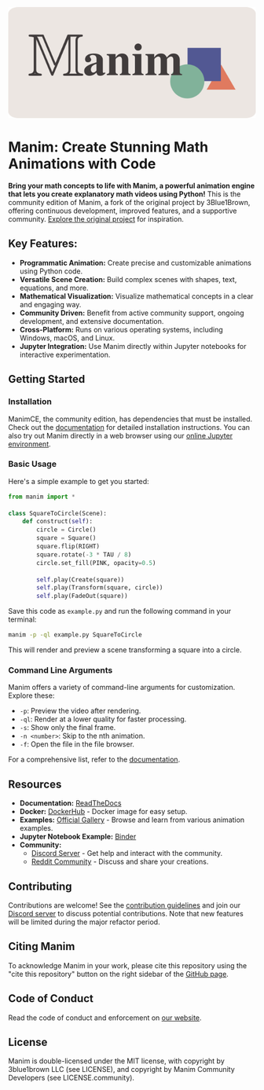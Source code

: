 <p align="center">
    <a href="https://www.manim.community/"><img src="https://raw.githubusercontent.com/ManimCommunity/manim/main/logo/cropped.png" alt="Manim Logo"></a>
</p>

# Manim: Create Stunning Math Animations with Code

**Bring your math concepts to life with Manim, a powerful animation engine that lets you create explanatory math videos using Python!**  This is the community edition of Manim, a fork of the original project by 3Blue1Brown, offering continuous development, improved features, and a supportive community.  [Explore the original project](https://github.com/ManimCommunity/manim) for inspiration.

## Key Features:

*   **Programmatic Animation:**  Create precise and customizable animations using Python code.
*   **Versatile Scene Creation:**  Build complex scenes with shapes, text, equations, and more.
*   **Mathematical Visualization:** Visualize mathematical concepts in a clear and engaging way.
*   **Community Driven:** Benefit from active community support, ongoing development, and extensive documentation.
*   **Cross-Platform:** Runs on various operating systems, including Windows, macOS, and Linux.
*   **Jupyter Integration:** Use Manim directly within Jupyter notebooks for interactive experimentation.

## Getting Started

### Installation

ManimCE, the community edition, has dependencies that must be installed. Check out the [documentation](https://docs.manim.community/en/stable/installation.html) for detailed installation instructions.  You can also try out Manim directly in a web browser using our [online Jupyter environment](https://try.manim.community/).

### Basic Usage

Here's a simple example to get you started:

```python
from manim import *

class SquareToCircle(Scene):
    def construct(self):
        circle = Circle()
        square = Square()
        square.flip(RIGHT)
        square.rotate(-3 * TAU / 8)
        circle.set_fill(PINK, opacity=0.5)

        self.play(Create(square))
        self.play(Transform(square, circle))
        self.play(FadeOut(square))
```

Save this code as `example.py` and run the following command in your terminal:

```bash
manim -p -ql example.py SquareToCircle
```

This will render and preview a scene transforming a square into a circle.

### Command Line Arguments

Manim offers a variety of command-line arguments for customization. Explore these:

*   `-p`: Preview the video after rendering.
*   `-ql`: Render at a lower quality for faster processing.
*   `-s`: Show only the final frame.
*   `-n <number>`: Skip to the nth animation.
*   `-f`: Open the file in the file browser.

For a comprehensive list, refer to the [documentation](https://docs.manim.community/en/stable/guides/configuration.html).

## Resources

*   **Documentation:** [ReadTheDocs](https://docs.manim.community/)
*   **Docker:** [DockerHub](https://hub.docker.com/r/manimcommunity/manim) - Docker image for easy setup.
*   **Examples:** [Official Gallery](https://docs.manim.community/en/stable/examples.html) - Browse and learn from various animation examples.
*   **Jupyter Notebook Example:** [Binder](https://mybinder.org/v2/gh/ManimCommunity/jupyter_examples/HEAD?filepath=basic_example_scenes.ipynb)
*   **Community:**
    *   [Discord Server](https://www.manim.community/discord/) - Get help and interact with the community.
    *   [Reddit Community](https://www.reddit.com/r/manim/) - Discuss and share your creations.

## Contributing

Contributions are welcome!  See the [contribution guidelines](https://docs.manim.community/en/stable/contributing.html) and join our [Discord server](https://www.manim.community/discord/) to discuss potential contributions.  Note that new features will be limited during the major refactor period.

## Citing Manim

To acknowledge Manim in your work, please cite this repository using the "cite this repository" button on the right sidebar of the [GitHub page](https://github.com/ManimCommunity/manim).

## Code of Conduct

Read the code of conduct and enforcement on [our website](https://docs.manim.community/en/stable/conduct.html).

## License

Manim is double-licensed under the MIT license, with copyright by 3blue1brown LLC (see LICENSE), and copyright by Manim Community Developers (see LICENSE.community).